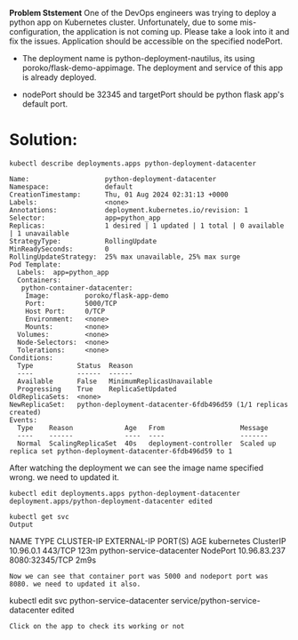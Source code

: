 **Problem Ststement**
One of the DevOps engineers was trying to deploy a python app on Kubernetes cluster. Unfortunately, due to some mis-configuration, the application is not coming up. Please take a look into it and fix the issues. Application should be accessible on the specified nodePort.



- The deployment name is python-deployment-nautilus, its using poroko/flask-demo-appimage. The deployment and service of this app is already deployed.

- nodePort should be 32345 and targetPort should be python flask app's default port.

# **Solution:**
```
kubectl describe deployments.apps python-deployment-datacenter 
```
```
Name:                   python-deployment-datacenter
Namespace:              default
CreationTimestamp:      Thu, 01 Aug 2024 02:31:13 +0000
Labels:                 <none>
Annotations:            deployment.kubernetes.io/revision: 1
Selector:               app=python_app
Replicas:               1 desired | 1 updated | 1 total | 0 available | 1 unavailable
StrategyType:           RollingUpdate
MinReadySeconds:        0
RollingUpdateStrategy:  25% max unavailable, 25% max surge
Pod Template:
  Labels:  app=python_app
  Containers:
   python-container-datacenter:
    Image:         poroko/flask-app-demo
    Port:          5000/TCP
    Host Port:     0/TCP
    Environment:   <none>
    Mounts:        <none>
  Volumes:         <none>
  Node-Selectors:  <none>
  Tolerations:     <none>
Conditions:
  Type           Status  Reason
  ----           ------  ------
  Available      False   MinimumReplicasUnavailable
  Progressing    True    ReplicaSetUpdated
OldReplicaSets:  <none>
NewReplicaSet:   python-deployment-datacenter-6fdb496d59 (1/1 replicas created)
Events:
  Type    Reason             Age   From                   Message
  ----    ------             ----  ----                   -------
  Normal  ScalingReplicaSet  40s   deployment-controller  Scaled up replica set python-deployment-datacenter-6fdb496d59 to 1
```
After watching the deployment we can see the image name specified wrong. we need to updated it.
```
kubectl edit deployments.apps python-deployment-datacenter 
deployment.apps/python-deployment-datacenter edited
```
```
kubectl get svc
Output
```
NAME                        TYPE        CLUSTER-IP     EXTERNAL-IP   PORT(S)          AGE
kubernetes                  ClusterIP   10.96.0.1      <none>        443/TCP          123m
python-service-datacenter   NodePort    10.96.83.237   <none>        8080:32345/TCP   2m9s
```
Now we can see that container port was 5000 and nodeport port was 8080. we need to updated it also.
```
kubectl edit svc python-service-datacenter 
service/python-service-datacenter edited
```
Click on the app to check its working or not